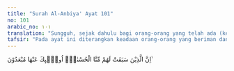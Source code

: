 ```yaml
---
title: "Surah Al-Anbiya' Ayat 101"
no: 101
arabic_no: ١٠١
translation: "Sungguh, sejak dahulu bagi orang-orang yang telah ada (ketetapan) yang baik dari Kami, mereka itu akan dijauhkan (dari neraka)."
tafsir: "Pada ayat ini diterangkan keadaan orang-orang yang beriman dan mengerjakan amal saleh serta orang-orang yang telah diberi Allah taufik untuk taat kepada-Nya, bahwa mereka tidak dimasukkan ke dalam neraka bahkan mereka sedikit pun tidak didekatkan kepadanya.\n\nDiriwayatkan oleh al-Hakim dari Ibnu Abbas, bahwa waktu ayat 98 diturunkan, orang-orang musyrik Quraisy merasa terpukul karenanya. Mereka berkata, \"Muhammad telah memaki-maki tuhan-tuhan kita. Lalu mereka pergi kepada Ibnu az-Ziba'ra dan menceritakan tentang ayat yang diturunkan itu, dia menjawab, \"Kalau saya berhadapan dengan Muhammad tentulah saya dapat membantahnya.\" Orang-orang musyrik Quraisy itu berkata, \"Apakah yang kamu katakan.\" Dia menjawab, \"Aku mengatakan kepadanya, \"Al- Masih disembah orang-orang Nasrani, 'Uzair disembah orang Yahudi, apakah Al-Masih dan 'Uzair itu akan menjadi bahan bakar api neraka? Orang-orang Quraisy tertarik hatinya mendengar ucapan Ibnu az-Ziba'ra dan merasa telah dapat mengalahkan Muhammad. Maka turunlah ayat 99 sampai 101 Surah ini, yang menegaskan ayat 98 di atas.\n\nDengan turunnya ayat-ayat ini Ibnu az-Ziba'ra bungkam dan bimbanglah kembali hati orang-orang musyrik. Tetapi karena kedengkian mereka kepada Nabi Muhammad dan kaum Muslimin, maka mereka tetap dalam kemusyrikan mereka."
---
```

اِنَّ الَّذِيْنَ سَبَقَتْ لَهُمْ مِّنَّا الْحُسْنٰىٓۙ اُولٰۤىِٕكَ عَنْهَا مُبْعَدُوْنَ ۙ